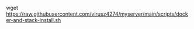 wget https://raw.githubusercontent.com/virusz4274/myserver/main/scripts/docker-and-stack-install.sh
